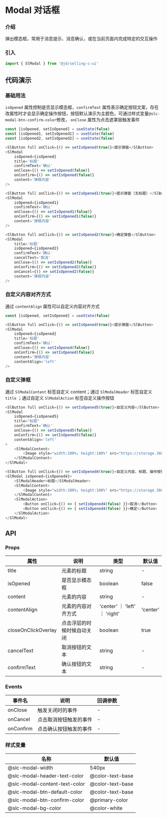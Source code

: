 # Modal 对话框
### 介绍
弹出模态框，常用于消息提示、消息确认，或在当前页面内完成特定的交互操作
### 引入
```js
import { SlModal } from '@jd/selling-c-ui'
```
## 代码演示
### 基础用法
`isOpened` 属性控制是否显示模态框，`confirmText` 属性表示确定按钮文案，存在改属性时才会显示确定操作按钮，按钮默认演示为主题色，可通过样式变量`@slc-modal-btn-confirm-color`修改， `onClose` 属性为点击遮罩层触发事件
```js
const [isOpened, setIsOpened] = useState(false)
const [isOpened1, setIsOpened1] = useState(false)
const [isOpened2, setIsOpened2] = useState(false)

<SlButton full onClick={() => setIsOpened(true)}>提示弹窗</SlButton>
<SlModal
    isOpened={isOpened}
    title='标题'
    confirmText='确认'
    onClose={() => setIsOpened(false)}
    onConfirm={() => setIsOpened(false)}
    content='弹框内容'
/>

<SlButton full onClick={() => setIsOpened1(true)}>提示弹窗（无标题）</SlButton>
<SlModal
    isOpened={isOpened1}
    confirmText='确认'
    onClose={() => setIsOpened1(false)}
    onConfirm={() => setIsOpened1(false)}
    content='弹框内容'
/>

<SlButton full onClick={() => setIsOpened2(true)}>确定弹窗</SlButton>
<SlModal
    title='标题'
    isOpened={isOpened2}
    confirmText='确认'
    cancelText='取消'
    onClose={() => setIsOpened2(false)}
    onConfirm={() => setIsOpened2(false)}
    onCancel={() => setIsOpened2(false)}
    content='弹框内容'
/>
```

### 自定义内容对齐方式
通过 `contentAlign` 属性可以自定义内容对齐方式
```js
const [isOpened, setIsOpened] = useState(false)

<SlButton full onClick={() => setIsOpened(true)}>提示弹窗</SlButton>
<SlModal
    isOpened={isOpened}
    title='标题'
    confirmText='确认'
    onClose={() => setIsOpened(false)}
    onConfirm={() => setIsOpened(false)}
    content='弹框内容'
    contentAlign='left'
/>
```

### 自定义弹框
通过 `SlModalContent` 标签自定义 content；通过 `SlModalHeader` 标签自定义 `title` ；通过自定义 `SlModalAction` 标签自定义操作按钮
```js
<SlButton full onClick={() => setIsOpened5(true)}>自定义内容</SlButton>
<SlModal
    isOpened={isOpened5}
    title="标题"
    confirmText='确认'
    onClose={() => setIsOpened5(false)}
    onConfirm={() => setIsOpened5(false)}
    contentAlign='left'
>
    <SlModalContent>
        <Image style="width:100%; height:100%" src="https://storage.360buyimg.com/hawley-common/tard-image/logo.png" />
    </SlModalContent>
</SlModal>

<SlButton full onClick={() => setIsOpened4(true)}>自定义内容、标题、操作按钮</SlButton>
<SlModal isOpened={isOpened4}>
    <SlModalHeader>标题</SlModalHeader>
    <SlModalContent>
        <Image style="width:100%; height:100%" src="https://storage.360buyimg.com/hawley-common/tard-image/logo.png" />
    </SlModalContent>
    <SlModalAction>
        <Button onClick={() => { setIsOpened4(false) }}>取消</Button>
        <Button onClick={() => { setIsOpened4(false) }}>确定</Button>
    </SlModalAction>
</SlModal>
```
## API
### Props
|  属性   | 说明  | 类型 | 默认值 |
|  ----  | ----  | ---- | ---- |
| title | 元素的标题 | string | - |
| isOpened | 是否显示模态框 | boolean | false |
| content | 元素的内容 | string | - |
| contentAlign | 元素的内容对齐方式 | 'center' ｜ 'left' ｜ 'right' | 'center' |
| closeOnClickOverlay | 点击浮层的时候时候自动关闭 | boolean | true |
| cancelText | 取消按钮的文本 | string | - |
| confirmText | 确认按钮的文本 | string | - |

### Events
|  事件名   | 说明  | 回调参数 |
|  ----  | ----  | ---- |
| onClose | 触发关闭时的事件 | - | 
| onCancel | 点击取消按钮触发的事件 | -  |
| onConfirm | 点击确认按钮触发的事件 | - |

### 样式变量
|  名称  | 默认值 |
|  ---- | ---- |
|  @slc-modal-width | 540px |
|  @slc-modal-header-text-color | @color-text-base |
|  @slc-modal-content-text-color  | @color-text-base |
|  @slc-modal-btn-default-color | @color-text-base |
|  @slc-modal-btn-confirm-color  | @primary-color |
|  @slc-modal-bg-color | @color-white |